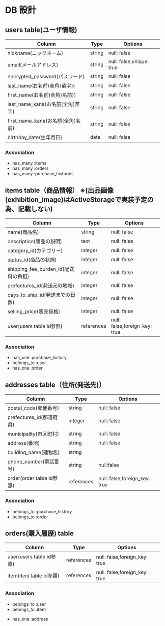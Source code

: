 # DB 設計

## users table(ユーザ情報)

| Column                         | Type                | Options                    |
|--------------------------------|---------------------|----------------------------|
| nickname(ニックネーム)           | string              | null: false                |
| email(メールアドレス)            | string              | null: false,unique: true   |
| encrypted_password(パスワード)  | string              | null: false                |
| last_name(お名前(全角)苗字))     | string              | null: false                |
| first_name(お名前(全角)名前))    | string              | null: false                |
| last_name_kana(お名前(全角)苗字) | string              | null: false                |
| first_name_kana(お名前(全角)名前)| string              | null: false                |
| birthday_date(生年月日)         | date                | null: false                |

### Association

* has_many   :items
* has_many   :orders
* has_many   :purchase_histories

## items table（商品情報） ※(出品画像(exhibition_image)はActiveStorageで実装予定の為、記載しない)

| Column                            | Type                | Options                         |
|-----------------------------------|---------------------|---------------------------------|
| name(商品名)                       | string              | null: false                     |
| description(商品の説明)             | text                | null: false                    |
| category_id(カテゴリー)             | integer             | null: false                    |
| status_id(商品の状態)               | integer             | null: false                    |
| shipping_fee_burden_id(配送料の負担)| integer             | null: false                    |
| prefectures_id(発送元の地域)        | integer             | null: false                    |
| days_to_ship_id(発送までの日数)     | integer             | null: false                    |
| selling_price(販売価格)            | integer             | null: false                    |
| user(users table id参照)           | references          | null: false,foreign_key: true  |

### Association

* has_one    :purchase_history
* belongs_to :user
* has_one    :order

## addresses table（住所(発送先)） 

| Column                            | Type                    | Options                               |
|-----------------------------------|-------------------------|---------------------------------------|
| postal_code(郵便番号)              | string                  | null: false                           |
| prefectures_id(都道府県)           | integer                 | null: false                           |
| municipality(市区町村)             | string                  | null: false                           |
| address(番地)                     | string                  | null: false                           |
| building_name(建物名)              | string                 |                                       |
| phone_number(電話番号)             | string                  | null:false                            |
| order(order table id参照)           | references             | null: false,foreign_key: true         |

### Association

* belongs_to :purchase_history
* belongs_to :order

##  orders(購入履歴) table

| Column                         | Type                | Options                       |
|--------------------------------|---------------------|-------------------------------|
| user(users table id参照)        | references          | null: false,foreign_key: true |
| item(item table id参照)         | references          | null: false,foreign_key: true |

### Association

* belongs_to  :user
* belongs_to  :item
- has_one :address